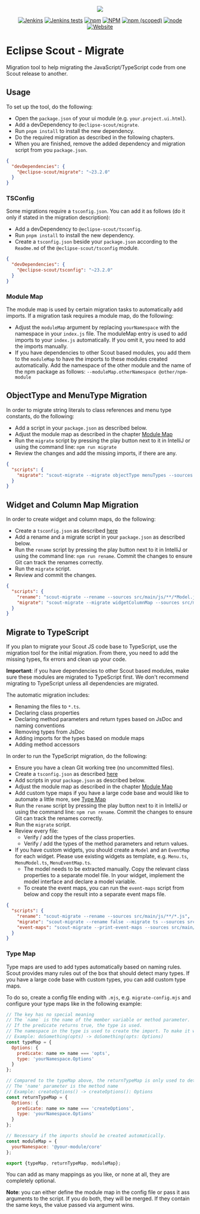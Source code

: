 <p align="center">
  <a href="https://www.eclipse.org/scout/" target="_blank" rel="noopener noreferrer"><img src="https://eclipsescout.github.io/assets/img/eclipse-scout-logo.svg"></a>
</p>

<p align="center">
  <a href="https://ci.eclipse.org/scout/view/Scout%20Nightly%20Jobs/job/scout-integration-22.0-RT-nightly_pipeline/" target="_blank" rel="noopener noreferrer"><img alt="Jenkins" src="https://img.shields.io/jenkins/build?jobUrl=https%3A%2F%2Fci.eclipse.org%2Fscout%2Fview%2FScout%2520Nightly%2520Jobs%2Fjob%2Fscout-integration-22.0-RT-nightly_pipeline%2F"></a>
  <a href="https://ci.eclipse.org/scout/view/Scout%20Nightly%20Jobs/job/scout-integration-22.0-RT-nightly_pipeline/" target="_blank" rel="noopener noreferrer"><img alt="Jenkins tests" src="https://img.shields.io/jenkins/tests?compact_message&jobUrl=https%3A%2F%2Fci.eclipse.org%2Fscout%2Fview%2FScout%2520Nightly%2520Jobs%2Fjob%2Fscout-integration-22.0-RT-nightly_pipeline%2F"></a>
  <a href="https://www.npmjs.com/package/@eclipse-scout/migrate" target="_blank" rel="noopener noreferrer"><img alt="npm" src="https://img.shields.io/npm/dm/@eclipse-scout/migrate"></a>
  <a href="https://www.eclipse.org/legal/epl-2.0/" target="_blank" rel="noopener noreferrer"><img alt="NPM" src="https://img.shields.io/npm/l/@eclipse-scout/migrate"></a>
  <a href="https://www.npmjs.com/package/@eclipse-scout/migrate" target="_blank" rel="noopener noreferrer"><img alt="npm (scoped)" src="https://img.shields.io/npm/v/@eclipse-scout/migrate"></a>
  <a href="https://www.npmjs.com/package/@eclipse-scout/migrate" target="_blank" rel="noopener noreferrer"><img alt="node" src="https://img.shields.io/node/v/@eclipse-scout/migrate"></a>
  <a href="https://www.eclipse.org/scout/" target="_blank" rel="noopener noreferrer"><img alt="Website" src="https://img.shields.io/website?url=https%3A%2F%2Fwww.eclipse.org%2Fscout%2F"></a>
</p>

# Eclipse Scout - Migrate

Migration tool to help migrating the JavaScript/TypeScript code from one Scout release to another.

## Usage

To set up the tool, do the following:

- Open the `package.json` of your ui module (e.g. `your.project.ui.html`).
- Add a devDependency to `@eclipse-scout/migrate`.
- Run `pnpm install` to install the new dependency.
- Do the required migration as described in the following chapters.
- When you are finished, remove the added dependency and migration script from you `package.json`.

```json
{
  "devDependencies": {
    "@eclipse-scout/migrate": "~23.2.0"
  }
}
```

### TSConfig

Some migrations require a `tsconfig.json`. You can add it as follows (do it only if stated in the migration description):

- Add a devDependency to `@eclipse-scout/tsconfig`.
- Run `pnpm install` to install the new dependency.
- Create a `tsconfig.json` beside your `package.json` according to the `Readme.md` of the `@eclipse-scout/tsconfig` module.

```json
{
  "devDependencies": {
    "@eclipse-scout/tsconfig": "~23.2.0"
  }
}
```

### Module Map

The module map is used by certain migration tasks to automatically add imports.
If a migration task requires a module map, do the following:

- Adjust the `moduleMap` argument by replacing `yourNamespace` with the namespace in your `index.js` file.
  The moduleMap entry is used to add imports to your `index.js` automatically. If you omit it, you need to add the imports manually.
- If you have dependencies to other Scout based modules, you add them to the `moduleMap` to have the imports to these modules created automatically.
  Add the namespace of the other module and the name of the npm package as follows: `--moduleMap.otherNamespace @other/npm-module`

## ObjectType and MenuType Migration

In order to migrate string literals to class references and menu type constants, do the following:

- Add a script in your `package.json` as described below.
- Adjust the module map as described in the chapter [Module Map](#module-map)
- Run the `migrate` script by pressing the play button next to it in IntelliJ or using the command line: `npm run migrate`
- Review the changes and add the missing imports, if there are any.

```json
{
  "scripts": {
    "migrate": "scout-migrate --migrate objectType menuTypes --sources src/main/js/**/*.js --moduleMap.yourNamespace path:src/main/js/index.js"
  }
}
```

## Widget and Column Map Migration

In order to create widget and column maps, do the following:

- Create a `tsconfig.json` as described [here](#tsconfig)
- Add a rename and a migrate script in your `package.json` as described below.
- Run the `rename` script by pressing the play button next to it in IntelliJ or using the command line: `npm run rename`.
  Commit the changes to ensure Git can track the renames correctly.
- Run the `migrate` script.
- Review and commit the changes.

```json
{
  "scripts": {
    "rename": "scout-migrate --rename --sources src/main/js/**/*Model.js",
    "migrate": "scout-migrate --migrate widgetColumnMap --sources src/main/js/**/*Model.ts"
  }
}
```

## Migrate to TypeScript

If you plan to migrate your Scout JS code base to TypeScript, use the migration tool for the initial migration.
From there, you need to add the missing types, fix errors and clean up your code.

**Important**: if you have dependencies to other Scout based modules, make sure these modules are migrated to TypeScript first.
We don't recommend migrating to TypeScript unless all dependencies are migrated.

The automatic migration includes:

- Renaming the files to `*.ts`.
- Declaring class properties
- Declaring method parameters and return types based on JsDoc and naming conventions
- Removing types from JsDoc
- Adding imports for the types based on module maps
- Adding method accessors

In order to run the TypeScript migration, do the following:

- Ensure you have a clean Git working tree (no uncommitted files).
- Create a `tsconfig.json` as described [here](#tsconfig)
- Add scripts in your `package.json` as described below.
- Adjust the module map as described in the chapter [Module Map](#module-map)
- Add custom type maps if you have a large code base and would like to automate a little more, see [Type Map](#type-map)
- Run the `rename` script by pressing the play button next to it in IntelliJ or using the command line: `npm run rename`.
  Commit the changes to ensure Git can track the renames correctly.
- Run the `migrate` script.
- Review every file:
  - Verify / add the types of the class properties.
  - Verify / add the types of the method parameters and return values.
- If you have custom widgets, you should create a `Model` and an `EventMap` for each widget.
  Please use existing widgets as template, e.g. `Menu.ts`, `MenuModel.ts`, `MenuEventMap.ts`.
  - The model needs to be extracted manually.
    Copy the relevant class properties to a separate model file.
    In your widget, implement the model interface and declare a model variable.
  - To create the event maps, you can run the `event-maps` script from below and copy the result into a separate event maps file.

```json
{
  "scripts": {
    "rename": "scout-migrate --rename --sources src/main/js/**/*.js",
    "migrate": "scout-migrate --rename false --migrate ts --sources src/main/js/**/*.ts --moduleMap.yourNamespace path:src/main/js/index.ts",
    "event-maps": "scout-migrate --print-event-maps --sources src/main/js/**/*.ts"
  }
}
```

### Type Map

Type maps are used to add types automatically based on naming rules.
Scout provides many rules out of the box that should detect many types.
If you have a large code base with custom types, you can add custom type maps.

To do so, create a config file ending with `.mjs`, e.g. `migrate-config.mjs` and configure your type maps like in the following example:

```js
// The key has no special meaning
// The `name` is the name of the member variable or method parameter.
// If the predicate returns true, the type is used.
// The namespace in the type is used to create the import. To make it work, the module map has to contain an entry for that namespace.
// Example: doSomething(opts) -> doSomething(opts: Options)
const typeMap = {
  Options: {
    predicate: name => name === 'opts',
    type: 'yourNamespace.Options'
  }
};

// Compared to the typeMap above, the returnTypeMap is only used to determine the return types of functions.
// The 'name' parameter is the method name
// Example: createOptions() -> createOptions(): Options
const returnTypeMap = {
  Options: {
    predicate: name => name === 'createOptions',
    type: 'yourNamespace.Options'
  }
};

// Necessary if the imports should be created automatically.
const moduleMap = {
  yourNamespace: '@your-module/core'
};

export {typeMap, returnTypeMap, moduleMap};
```

You can add as many mappings as you like, or none at all, they are completely optional.

**Note**: you can either define the module map in the config file or pass it ass arguments to the script.
If you do both, they will be merged. If they contain the same keys, the value passed via argument wins.
